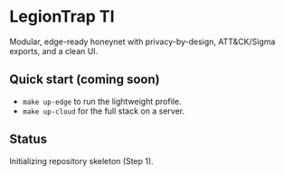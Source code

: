 # LegionTrap TI
Modular, edge-ready honeynet with privacy-by-design, ATT&CK/Sigma exports, and a clean UI.

## Quick start (coming soon)
- `make up-edge` to run the lightweight profile.
- `make up-cloud` for the full stack on a server.

## Status
Initializing repository skeleton (Step 1).
